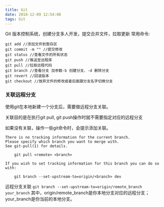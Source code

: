 ```yaml
---
title: Git
date: 2018-12-09 12:54:08
tags: Git
---
```

Git 版本控制系统，创建分支多人开发，提交合并文件，拉取更新
常用命令:
```
git add //添加文件到暂存区
git commit -m "" //提交修改
git status //查看文件的所有状态
git push //推送至远程库
git pull //拉取远程代码
git branch //查看分支 加参数-b 创建分支、-d 删除分支
git revert //回滚版本
git checkout //放弃文件的修改或者后面跟分支名字切换分支
```
<!-- more -->
### 关联远程分支

使用git在本地新建一个分支后，需要做远程分支关联。

关联目的是在执行git pull, git push操作时就不需要指定对应的远程分支

如果没有关联，操作一些git命令时，会提示添加关联。
```
There is no tracking information for the current branch.
Please specify which branch you want to merge with.
See git-pull(1) for details.

    git pull <remote> <branch>

If you wish to set tracking information for this branch you can do so with:

    git branch --set-upstream-to=origin/<branch> dev
```
远程分支关联
`git branch --set-upstream-to=origin/remote_branch your_branch`
其中，origin/remote_branch是你本地分支对应的远程分支；your_branch是你当前的本地分支。